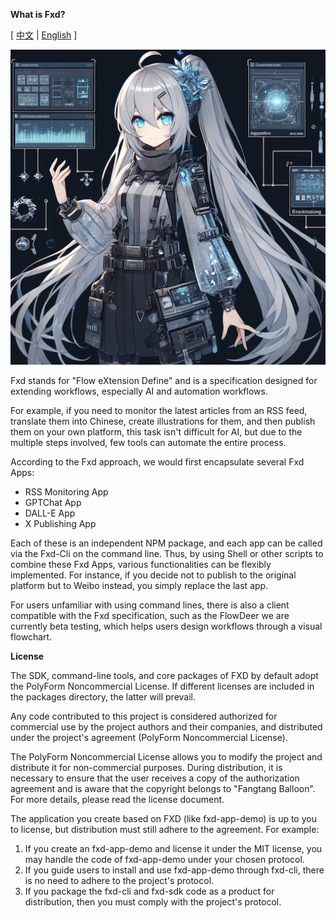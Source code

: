 **What is Fxd?**

[ [中文](./README.zh-cn.md) | [English](./README.md) ]

![](images/20240414114221.png)

Fxd stands for "Flow eXtension Define" and is a specification designed for extending workflows, especially AI and automation workflows.

For example, if you need to monitor the latest articles from an RSS feed, translate them into Chinese, create illustrations for them, and then publish them on your own platform, this task isn't difficult for AI, but due to the multiple steps involved, few tools can automate the entire process.

According to the Fxd approach, we would first encapsulate several Fxd Apps:

- RSS Monitoring App
- GPTChat App
- DALL-E App
- X Publishing App

Each of these is an independent NPM package, and each app can be called via the Fxd-Cli on the command line. Thus, by using Shell or other scripts to combine these Fxd Apps, various functionalities can be flexibly implemented. For instance, if you decide not to publish to the original platform but to Weibo instead, you simply replace the last app.

For users unfamiliar with using command lines, there is also a client compatible with the Fxd specification, such as the FlowDeer we are currently beta testing, which helps users design workflows through a visual flowchart.

**License**

The SDK, command-line tools, and core packages of FXD by default adopt the PolyForm Noncommercial License. If different licenses are included in the packages directory, the latter will prevail.

Any code contributed to this project is considered authorized for commercial use by the project authors and their companies, and distributed under the project's agreement (PolyForm Noncommercial License).

The PolyForm Noncommercial License allows you to modify the project and distribute it for non-commercial purposes. During distribution, it is necessary to ensure that the user receives a copy of the authorization agreement and is aware that the copyright belongs to "Fangtang Balloon". For more details, please read the license document.

The application you create based on FXD (like fxd-app-demo) is up to you to license, but distribution must still adhere to the agreement. For example:

1. If you create an fxd-app-demo and license it under the MIT license, you may handle the code of fxd-app-demo under your chosen protocol.
2. If you guide users to install and use fxd-app-demo through fxd-cli, there is no need to adhere to the project's protocol.
3. If you package the fxd-cli and fxd-sdk code as a product for distribution, then you must comply with the project's protocol.